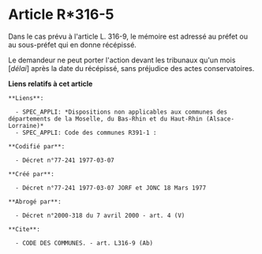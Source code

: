 # Article R*316-5

Dans le cas prévu à l'article L. 316-9, le mémoire est adressé au préfet ou au sous-préfet qui en donne récépissé.

Le demandeur ne peut porter l'action devant les tribunaux qu'un mois [*délai*] après la date du récépissé, sans préjudice des
actes conservatoires.

**Liens relatifs à cet article**

	**Liens**:

	  - SPEC_APPLI: *Dispositions non applicables aux communes des départements de la Moselle, du Bas-Rhin et du Haut-Rhin (Alsace-Lorraine)*
	  - SPEC_APPLI: Code des communes R391-1 :

	**Codifié par**:

	  - Décret n°77-241 1977-03-07

	**Créé par**:

	  - Décret n°77-241 1977-03-07 JORF et JONC 18 Mars 1977

	**Abrogé par**:

	  - Décret n°2000-318 du 7 avril 2000 - art. 4 (V)

	**Cite**:

	  - CODE DES COMMUNES. - art. L316-9 (Ab)
